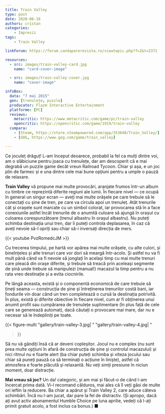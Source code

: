 ```yaml
---
title: Train Valley
type: post
date: 2020-06-16
authors: cristan
categories:
    - Impresii
tags:
    - Train Valley

linkForum: https://forum.candaparerevista.ro/viewtopic.php?f=2&t=2371

resources:
  - src: images/train-valley-card.jpg
    name: "card-cover-image"

  - src: images/train-valley-cover.jpg
    name: "cover-image"

infoBox:
  data: "7 mai 2015"
  gen: [trenulețe, puzzle]
  producator: Flazm Interactive Entertainment
  platforme: [PC]
  reviews:
    metacritic: https://www.metacritic.com/game/pc/train-valley
    opencritic: https://opencritic.com/game/1919/train-valley
  cumpara:
    - [Steam, https://store.steampowered.com/app/353640/Train_Valley/]
    - [GOG, https://www.gog.com/game/train_valley]

---
```


Ce joculeț drăguț! L-am început deoarece, probabil la fel ca mulți dintre voi, am o slăbiciune pentru joaca cu trenulețe, dar am descoperit că e mai degrabă un puzzle game decât vreun Railroad Tycoon. Chiar și așa, e un joc plin de farmec și e una dintre cele mai bune opțiuni pentru a umple o pauză de relaxare.

**Train Valley** vă propune mai multe provocări, aranjate frumos într-un album cu timbre ce reprezintă diferite regiuni ale lumii. În fiecare nivel — ce ocupă în general un singur ecran — aveți mai multe orășele pe care trebuie să le conectați cu șine de tren, pe care va circula apoi un trenuleț. Atât trenurile cât și orașele sunt marcate cu un simbol colorat, iar provocarea stă în a face conexiunile astfel încât trenurile de o anumită culoare să ajungă în orașul cu culoarea corespunzătoare (trenul albastru în orașul albastru). Nu puteți schimba destinația unui tren, dar îi puteți controla deplasarea, în caz că aveți nevoie să-l opriți sau chiar să-i inversați direcția de mers.

{{< youtube PvzRomedcJM >}}

Cu trecerea timpului, pe hartă vor apărea mai multe orășele, cu alte culori, și bineînțeles și alte trenuri care vor dori să meargă într-acolo. Și astfel nu va fi mult până când va fi nevoie să jonglați în același timp cu mai multe trenuri care pleacă din orașe diferite, și trebuie să treacă prin aceleași segmente de șină unde trebuie să manipulezi (manual!) macazul la timp pentru a nu rata vreo destinație și a evita ciocnirile.

Pe lângă aceasta, există și o componentă economică de care trebuie să țineți seama — construcția de șine și întreținerea trenurilor costă bani, iar fondurile vin doar când un tren completează o cursă la destinația potrivită. În plus, există și diferite obiective în fiecare nivel, cum ar fi obținerea unui anumit profit sau cumpărarea de trenulețe suplimentare (în plus față de cele care se generează automat), dacă căutați o provocare mai mare, dar nu e necesar să le îndepliniți pe toate.

{{< figure-multi
    "gallery/train-valley-3.jpg| "
    "gallery/train-valley-4.jpg| "
>}}

Să nu vă gândiți însă că ar deveni copleșitor. Jocul nu e complex (nu sunt prea multe opțiuni în afară de construcția de șine și controlul macazului) și nici ritmul nu e foarte alert (ba chiar puteți schimba și viteza jocului sau chiar să puneți pauză ca să terminați o acțiune în liniște), astfel că atmosfera e foarte plăcută și relaxantă. Nu veți simți presiune în niciun moment, doar distracție.

**Mai vreau să joc?** Un da! categoric, și am mai și făcut-o de când l-am încercat prima dată. Vi-l recomand călduros, mai ales că îl veți găsi de multe ori ieftin la reducere. Ba chiar a apărut și Train Valley 2, care aduce câteva schimbări. Încă nu l-am jucat, dar pare la fel de distractiv. (Și apropo, dacă ați avut activ abonamentul Humble Choice pe luna aprilie, vedeți că l-ați primit gratuit acolo, a fost inclus ca bonus.) ■
